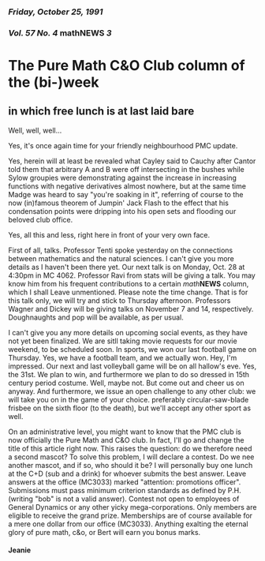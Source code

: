 ### *Friday, October 25, 1991*
### *Vol. 57 No. 4* math**NEWS**  *3*
# The Pure Math C&O Club column of the (bi-)week
## in which free lunch is at last laid bare
Well, well, well...

Yes, it's once again time for your friendly neighbourhood PMC update.

Yes, herein will at least be revealed what Cayley said to Cauchy after Cantor told them that arbitrary A and B were off intersecting in the bushes while Sylow groupies were demonstrating against the increase in increasing functions with negative derivatives almost nowhere, but at the same time Madge was heard to say "you're soaking in it", referring of course to the now (in)famous theorem of Jumpin' Jack Flash to the effect that his condensation points were dripping into his open sets and flooding our beloved club office.

Yes, all this and less, right here in front of your very own face.

First of all, talks. Professor Tenti spoke yesterday on the connections between mathematics and the natural sciences. I can't give you more details as I haven't been there yet. Our next talk is on Monday, Oct. 28 at 4:30pm in MC 4062. Professor Ravi from stats will be giving a talk. You may know him from his frequent contributions to a certain *math***NEWS** column, which I shall Leave unmentioned. Please note the time change. That is for this talk only, we will try and stick to Thursday afternoon. Professors Wagner and Dickey will be giving talks on November 7 and 14, respectively. Doughnaughts and pop will be available, as per usual.

I can't give you any more details on upcoming social events, as they have not yet been finalized. We are sitll taking movie requests for our movie weekend, to be scheduled soon. In sports, we won our last football game on Thursday. Yes, we have a football team, and we actually won. Hey, I'm impressed. Our next and last volleyball game will be on all hallow's eve. Yes, the 31st. We plan to win, and furthermore we plan to do so dressed in 15th century period costume. Well, maybe not. But come out and cheer us on anyway. And furthermore, we issue an open challenge to any other club: we will take you on in the game of your choice. preferably circular-saw-blade frisbee on the sixth floor (to the death), but we'll accept any other sport as well.

On an administrative level, you might want to know that the PMC club is now officially the Pure Math and C&O club. In fact, I'll go and change the title of this article right now. This raises the question: do we therefore need a second mascot? To solve this problem, I will declare a contest. Do we nee another mascot, and if so, who should it be? I will personally buy one lunch at the C+D (sub and a drink) for whoever submits the best answer. Leave answers at the office (MC3033) marked "attention: promotions officer". Submissions must pass minimum criterion standards as defined by P.H. (writing "bob" is not a valid answer). Contest not open to employees of General Dynamics or any other yicky mega-corporations. Only members are eligible to receive the grand prize. Memberships are of course available for a mere one dollar from our office (MC3033). Anything exalting the eternal glory of pure math, c&o, or Bert will earn you bonus marks.

#### Jeanie
